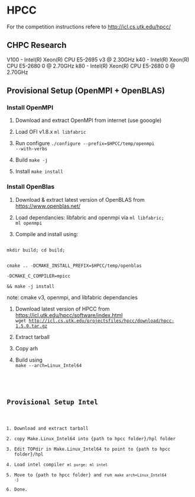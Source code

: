 # HPCC

For the competition instructions refere to http://icl.cs.utk.edu/hpcc/

## CHPC Research

V100 - Intel(R) Xeon(R) CPU E5-2695 v3 @ 2.30GHz
k40 - Intel(R) Xeon(R) CPU E5-2680 0 @ 2.70GHz
k80 - Intel(R) Xeon(R) CPU E5-2680 0 @ 2.70GHz


## Provisional Setup (OpenMPI + OpenBLAS)


### Install OpenMPI

1. Download and extract OpenMPI from internet (use gooogle)

2. Load OFI v1.8.x <code>ml libfabric</code>

3. Run configure <code>./configure --prefix=$HPCC/temp/openmpi --with-verbs</code>

4. Build <code>make -j</code>

5. Install <code>make install</code>


### Install OpenBlas

1. Download & extract latest version of OpenBLAS from https://www.openblas.net/

2. Load dependancies: libfabric and openmpi via <code>ml libfabric; ml openmpi</code>

3. Compile and install using:
<code> 
mkdir build; cd build;

cmake .. -DCMAKE_INSTALL_PREFIX=$HPCC/temp/openblas \
-DCMAKE_C_COMPILER=mpicc \
&& make -j install
</code>

note: cmake v3, openmpi,  and libfabric dependancies


1. Download latest version of HPCC from https://icl.utk.edu/hpcc/software/index.html <br>
<code>wget http://icl.cs.utk.edu/projectsfiles/hpcc/download/hpcc-1.5.0.tar.gz </code>

2. Extract tarball

3. Copy arh

4. Build using <br><code>make --arch=Linux_Intel64


## Provisional Setup Intel

1. Download and extract tarball
2. copy Make.Linux_Intel64 into {path to hpcc folder}/hpl folder
3. Edit TOPdir in Make.Linux_Intel64 to point to {path to hpcc folder}/hpl
4. Load intel compiler <code>ml purge; ml intel</code>
5. Move to {path to hpcc folder} and run <code>make arch=Linux_Intel64 -j</code>
6. Done.
